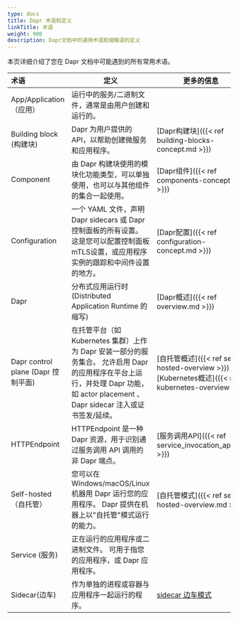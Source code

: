 ```yaml
---
type: docs
title: Dapr 术语和定义
linkTitle: 术语
weight: 900
description: Dapr文档中的通用术语和缩略语的定义
---
```


本页详细介绍了您在 Dapr 文档中可能遇到的所有常用术语。

| 术语                                                | 定义                                                                                                                       | 更多的信息                                                                                                                                                                                                                                        |
| :------------------------------------------------ | ------------------------------------------------------------------------------------------------------------------------ | -------------------------------------------------------------------------------------------------------------------------------------------------------------------------------------------------------------------------------------------- |
| App/Application（应用）                               | 运行中的服务/二进制文件，通常是由用户创建和运行的。                                                                                               |                                                                                                                                                                                                                                              |
| Building block (构建块)           | Dapr 为用户提供的 API，以帮助创建微服务和应用程序。                                                                                           | [Dapr构建块]({{< ref building-blocks-concept.md >}})                                                                                                     |
| Component                                         | 由 Dapr 构建块使用的模块化功能类型，可以单独使用，也可以与其他组件的集合一起使用。                                                                             | [Dapr组件]({{< ref components-concept.md >}})                                                                                                           |
| Configuration                                     | 一个 YAML 文件，声明 Dapr sidecars 或 Dapr 控制面板的所有设置。 这是您可以配置控制面板mTLS设置，或应用程序实例的跟踪和中间件设置的地方。                                     | [Dapr配置]({{< ref configuration-concept.md >}})                                                                                                        |
| Dapr                                              | 分布式应用运行时(Distributed Application Runtime 的缩写)                                                         | [Dapr概述]({{< ref overview.md >}})                                                                                                                     |
| Dapr control plane (Dapr 控制平面) | 在托管平台（如 Kubernetes 集群）上作为 Dapr 安装一部分的服务集合。 允许启用 Dapr 的应用程序在平台上运行，并处理 Dapr 功能，如 actor placement 、Dapr sidecar 注入或证书签发/延续。 | [自托管概述]({{< ref self-hosted-overview >}})<br />[Kubernetes概述]({{< ref kubernetes-overview >}}) |
| HTTPEndpoint                                      | HTTPEndpoint 是一种 Dapr 资源，用于识别通过服务调用 API 调用的非 Dapr 端点。                                                                    | [服务调用API]({{< ref service_invocation_api.md >}})                                                            |
| Self-hosted（自托管）                                  | 您可以在 Windows/macOS/Linux 机器用 Dapr 运行您的应用程序。 Dapr 提供在机器上以"自托管"模式运行的能力。                                                    | [自托管模式]({{< ref self-hosted-overview.md >}})                                                                                                          |
| Service (服务)                   | 正在运行的应用程序或二进制文件。 可用于指您的应用程序，或 Dapr 应用程序。                                                                                 |                                                                                                                                                                                                                                              |
| Sidecar(边车)                    | 作为单独的进程或容器与应用程序一起运行的程序。                                                                                                  | [sidecar 边车模式](https://docs.microsoft.com/azure/architecture/patterns/sidecar)                                                                                                                                                               |
